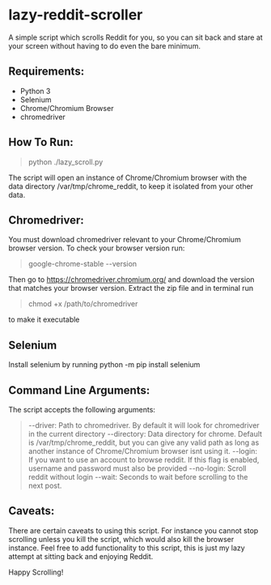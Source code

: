 # lazy-reddit-scroller
A simple script which scrolls Reddit for you, so you can sit back and stare at your screen without having to do even the bare minimum.

## Requirements:
- Python 3
- Selenium
- Chrome/Chromium Browser
- chromedriver

## How To Run:
> python ./lazy_scroll.py

The script will open an instance of Chrome/Chromium browser with the data directory /var/tmp/chrome_reddit, to keep it isolated from your other data.

## Chromedriver:
You must download chromedriver relevant to your Chrome/Chromium browser version. To check your browser version run:
> google-chrome-stable --version

Then go to https://chromedriver.chromium.org/ and download the version that matches your browser version. Extract the zip file and in terminal run
> chmod +x /path/to/chromedriver

to make it executable

## Selenium
Install selenium by running
python -m pip install selenium

## Command Line Arguments:
The script accepts the following arguments:

> --driver: Path to chromedriver. By default it will look for chromedriver in the current directory
> --directory: Data directory for chrome. Default is /var/tmp/chrome_reddit, but you can give any valid path as long as another instance of Chrome/Chromium browser isnt using it.
> --login: If you want to use an account to browse reddit. If this flag is enabled, username and password must also be provided
> --no-login: Scroll reddit without login
> --wait: Seconds to wait before scrolling to the next post.

## Caveats:
There are certain caveats to using this script. For instance you cannot stop scrolling unless you kill the script, which would also kill the browser instance. Feel free to add functionality to this script, this is just my lazy attempt at sitting back and enjoying Reddit. 

Happy Scrolling!
